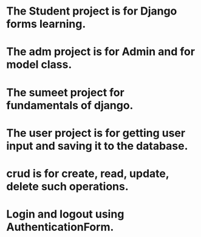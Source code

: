 # The Student project is for Django forms learning.
# The adm project is for Admin and for model class.
# The sumeet project for fundamentals of django.
# The user project is for getting user input and saving it to the database.
# crud is for create, read, update, delete such operations.
# Login and logout using AuthenticationForm.

